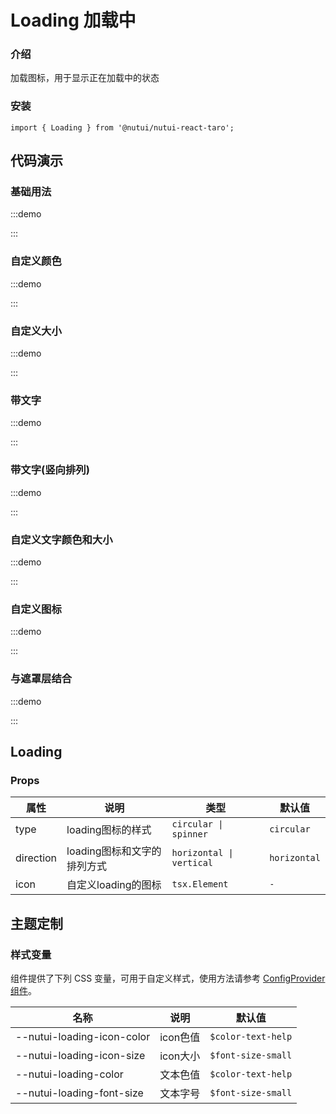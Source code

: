 # Loading 加载中

### 介绍

加载图标，用于显示正在加载中的状态

### 安装

```tsx
import { Loading } from '@nutui/nutui-react-taro';
```

## 代码演示

### 基础用法

:::demo

<CodeBlock src='taro/demo1.tsx'></CodeBlock>

:::

### 自定义颜色

:::demo

<CodeBlock src='taro/demo2.tsx'></CodeBlock>

:::

### 自定义大小

:::demo

<CodeBlock src='taro/demo3.tsx'></CodeBlock>

:::

### 带文字

:::demo

<CodeBlock src='taro/demo4.tsx'></CodeBlock>

:::

### 带文字(竖向排列)

:::demo

<CodeBlock src='taro/demo5.tsx'></CodeBlock>

:::

### 自定义文字颜色和大小

:::demo

<CodeBlock src='taro/demo6.tsx'></CodeBlock>

:::

### 自定义图标

:::demo

<CodeBlock src='taro/demo7.tsx'></CodeBlock>

:::

### 与遮罩层结合

:::demo

<CodeBlock src='taro/demo8.tsx'></CodeBlock>

:::

## Loading

### Props

| 属性 | 说明 | 类型 | 默认值 |
| --- | --- | --- | --- |
| type | loading图标的样式 | `circular \| spinner` | `circular` |
| direction | loading图标和文字的排列方式 | `horizontal \| vertical` | `horizontal` |
| icon | 自定义loading的图标 | `tsx.Element` | `-` |

## 主题定制

### 样式变量

组件提供了下列 CSS 变量，可用于自定义样式，使用方法请参考 [ConfigProvider 组件](#/zh-CN/component/configprovider)。

| 名称 | 说明 | 默认值 |
| --- | --- | --- |
| \--nutui-loading-icon-color | icon色值 | `$color-text-help` |
| \--nutui-loading-icon-size | icon大小 | `$font-size-small` |
| \--nutui-loading-color | 文本色值 | `$color-text-help` |
| \--nutui-loading-font-size | 文本字号 | `$font-size-small` |